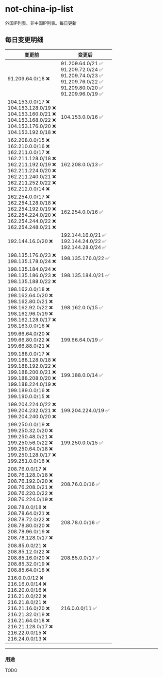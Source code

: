 # not-china-ip-list
外国IP列表、非中国IP列表。每日更新

每日变更明细
--------------------
|  变更前   | 变更后 |
|  ----  | ----  |
|  91.209.64.0/18 :x:  | 91.209.64.0/21 :white_check_mark: <br> 91.209.72.0/24 :white_check_mark: <br> 91.209.74.0/23 :white_check_mark: <br> 91.209.76.0/22 :white_check_mark: <br> 91.209.80.0/20 :white_check_mark: <br> 91.209.96.0/19 :white_check_mark: <br>  | 
|  104.153.0.0/17 :x: <br> 104.153.128.0/19 :x: <br> 104.153.160.0/21 :x: <br> 104.153.168.0/22 :x: <br> 104.153.176.0/20 :x: <br> 104.153.192.0/18 :x: <br> | 104.153.0.0/16 :white_check_mark: | 
|  162.208.0.0/15 :x: <br> 162.210.0.0/16 :x: <br> 162.211.0.0/17 :x: <br> 162.211.128.0/18 :x: <br> 162.211.192.0/19 :x: <br> 162.211.224.0/20 :x: <br> 162.211.240.0/21 :x: <br> 162.211.252.0/22 :x: <br> 162.212.0.0/14 :x: <br> | 162.208.0.0/13 :white_check_mark: | 
|  162.254.0.0/17 :x: <br> 162.254.128.0/18 :x: <br> 162.254.192.0/19 :x: <br> 162.254.224.0/20 :x: <br> 162.254.244.0/22 :x: <br> 162.254.248.0/21 :x: <br> | 162.254.0.0/16 :white_check_mark: | 
|  192.144.16.0/20 :x:  | 192.144.16.0/21 :white_check_mark: <br> 192.144.24.0/22 :white_check_mark: <br> 192.144.28.0/24 :white_check_mark: <br>  | 
|  198.135.176.0/23 :x: <br> 198.135.178.0/24 :x: <br> | 198.135.176.0/22 :white_check_mark: | 
|  198.135.184.0/24 :x: <br> 198.135.186.0/23 :x: <br> 198.135.188.0/22 :x: <br> | 198.135.184.0/21 :white_check_mark: | 
|  198.162.0.0/18 :x: <br> 198.162.64.0/20 :x: <br> 198.162.80.0/21 :x: <br> 198.162.92.0/22 :x: <br> 198.162.96.0/19 :x: <br> 198.162.128.0/17 :x: <br> 198.163.0.0/16 :x: <br> | 198.162.0.0/15 :white_check_mark: | 
|  199.66.64.0/20 :x: <br> 199.66.80.0/22 :x: <br> 199.66.88.0/21 :x: <br> | 199.66.64.0/19 :white_check_mark: | 
|  199.188.0.0/17 :x: <br> 199.188.128.0/18 :x: <br> 199.188.192.0/22 :x: <br> 199.188.200.0/21 :x: <br> 199.188.208.0/20 :x: <br> 199.188.224.0/19 :x: <br> 199.189.0.0/16 :x: <br> 199.190.0.0/15 :x: <br> | 199.188.0.0/14 :white_check_mark: | 
|  199.204.224.0/22 :x: <br> 199.204.232.0/21 :x: <br> 199.204.240.0/20 :x: <br> | 199.204.224.0/19 :white_check_mark: | 
|  199.250.0.0/19 :x: <br> 199.250.32.0/20 :x: <br> 199.250.48.0/21 :x: <br> 199.250.56.0/22 :x: <br> 199.250.64.0/18 :x: <br> 199.250.128.0/17 :x: <br> 199.251.0.0/16 :x: <br> | 199.250.0.0/15 :white_check_mark: | 
|  208.76.0.0/17 :x: <br> 208.76.128.0/18 :x: <br> 208.76.192.0/20 :x: <br> 208.76.208.0/21 :x: <br> 208.76.220.0/22 :x: <br> 208.76.224.0/19 :x: <br> | 208.76.0.0/16 :white_check_mark: | 
|  208.78.0.0/18 :x: <br> 208.78.64.0/21 :x: <br> 208.78.72.0/22 :x: <br> 208.78.80.0/20 :x: <br> 208.78.96.0/19 :x: <br> 208.78.128.0/17 :x: <br> | 208.78.0.0/16 :white_check_mark: | 
|  208.85.0.0/21 :x: <br> 208.85.12.0/22 :x: <br> 208.85.16.0/20 :x: <br> 208.85.32.0/19 :x: <br> 208.85.64.0/18 :x: <br> | 208.85.0.0/17 :white_check_mark: | 
|  216.0.0.0/12 :x: <br> 216.16.0.0/14 :x: <br> 216.20.0.0/16 :x: <br> 216.21.0.0/22 :x: <br> 216.21.8.0/21 :x: <br> 216.21.16.0/20 :x: <br> 216.21.32.0/19 :x: <br> 216.21.64.0/18 :x: <br> 216.21.128.0/17 :x: <br> 216.22.0.0/15 :x: <br> 216.24.0.0/13 :x: <br> | 216.0.0.0/11 :white_check_mark: | 

--------------------
### 用途
TODO
